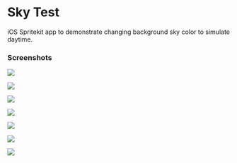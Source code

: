 # Sky Test

iOS Spritekit app to demonstrate changing background sky color to
simulate daytime.

### Screenshots

![](https://dl.dropboxusercontent.com/u/1544517/static/sky01.png)

![](https://dl.dropboxusercontent.com/u/1544517/static/sky02.png)

![](https://dl.dropboxusercontent.com/u/1544517/static/sky03.png)

![](https://dl.dropboxusercontent.com/u/1544517/static/sky04.png)

![](https://dl.dropboxusercontent.com/u/1544517/static/sky05.png)

![](https://dl.dropboxusercontent.com/u/1544517/static/sky06.png)

![](https://dl.dropboxusercontent.com/u/1544517/static/sky07.png)
